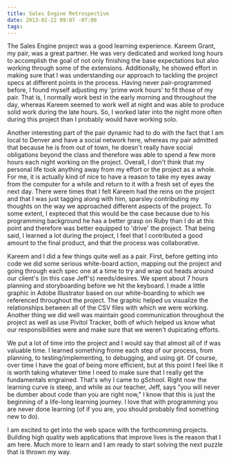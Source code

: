 ```yaml
---
title: Sales Engine Retrospective
date: 2013-02-22 09:07 -07:00
tags:
---
```


The Sales Engine project was a good learning experience.  Kareem Grant, my pair, was a great partner.  He was very dedicated and worked long hours to accomplish the goal of not only finishing the base expectations but also working through some of the extensions.  Additionally, he showed effort in making sure that I was understanding our approach to tackling the project specs at different points in the process.  Having never pair-programmed before, I found myself adjusting my 'prime work hours' to fit those of my pair.  That is, I normally work best in the early morning and throughout the day, whereas Kareem seemed to work well at night and was able to produce solid work during the late hours.  So, I worked later into the night more often during this project than I probably would have working solo.

Another interesting part of the pair dynamic had to do with the fact that I am local to Denver and have a social network here, whereas my pair admitted that because he is from out of town, he doesn't really have social obligations beyond the class and therefore was able to spend a few more hours each night working on the project.  Overall, I don't think that my personal life took anything away from my effort or the project as a whole.  For me, it is actually kind of nice to have a reason to take my eyes away from the computer for a while and return to it with a fresh set of eyes the next day.  There were times that I felt Kareem had the reins on the project and that I was just tagging along with him, sparsley contributing my thoughts on the way we approached different aspects of the project.  To some extent, I expteced that this would be the case because due to his programming background he has a better grasp on Ruby than I do at this point and therefore was better equipped to 'drive' the project.  That being said, I learned a lot during the project, I feel that I contributed a good amount to the final product, and that the process was collaborative.

Kareem and I did a few things quite well as a pair.  First, before getting into code we did some serious white-board action, mapping out the project and going through each spec one at a time to try and wrap out heads around our client's (in this case Jeff's) needs/desires.  We spent about 7 hours planning and storyboarding before we hit the keyboard.  I made a little graphic in Adobe Illustrator based on our white-boarding to which we referenced throughout the project.  The graphic helped us visualize the relationships between all of the CSV files with which we were working.  Another thing we did well was maintain good communication throughout the project as well as use Pivitol Tracker, both of which helped us know what our responsibilities were and make sure that we weren't dupicating efforts.

We put a lot of time into the project and I would say that almost all of if was valuable time.  I learned something frome each step of our process, from planning, to testing/implementing, to debugging, and using git.  Of course, over time I have the goal of being more efficient, but at this point I feel like it is worth taking whatever time I need to make sure that I really get the fundamentals engrained.  That's why I came to gSchool.  Right now the learning curve is steep, and while as our teacher, Jeff, says "you will never be dumber about code than you are right now," I know that this is just the beginning of a life-long learning journey.  I love that with programming you are never done learning (of if you are, you should probably find something new to do).

I am excited to get into the web space with the forthcomming projects.  Building high quality web applications that improve lives is the reason that I am here.  Much more to learn and I am ready to start solving the next puzzle that is thrown my way.
